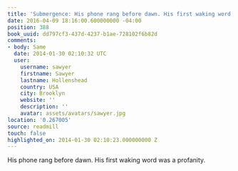 ```yaml
---
title: 'Submergence: His phone rang before dawn. His first waking word was a prof…'
date: 2016-04-09 18:16:00.600000000 -04:00
position: 388
book_uuid: dd797cf3-437d-4237-b1ae-728102f6b82d
comments:
- body: Same
  date: 2014-01-30 02:10:32 UTC
  user:
    username: sawyer
    firstname: Sawyer
    lastname: Hollenshead
    country: USA
    city: Brooklyn
    website: ''
    description: ''
    avatar: assets/avatars/sawyer.jpg
location: '0.267005'
source: readmill
touch: false
highlighted_on: 2014-01-30 02:10:23.000000000 Z
---
```


His phone rang before dawn. His first waking word was a profanity.